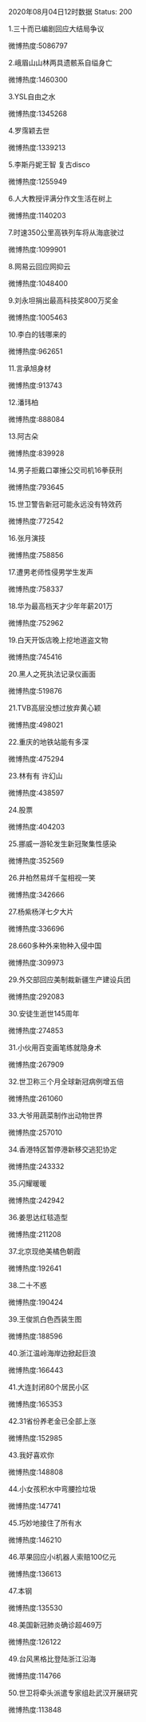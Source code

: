 2020年08月04日12时数据
Status: 200

1.三十而已编剧回应大结局争议

微博热度:5086797

2.峨眉山山林两具遗骸系自缢身亡

微博热度:1460300

3.YSL自由之水

微博热度:1345268

4.罗霈颖去世

微博热度:1339213

5.李斯丹妮王智 复古disco

微博热度:1255949

6.人大教授评满分作文生活在树上

微博热度:1140203

7.时速350公里高铁列车将从海底驶过

微博热度:1099901

8.网易云回应网抑云

微博热度:1048400

9.刘永坦捐出最高科技奖800万奖金

微博热度:1005463

10.李白的钱哪来的

微博热度:962651

11.言承旭身材

微博热度:913743

12.潘玮柏

微博热度:888084

13.阿古朵

微博热度:839928

14.男子拒戴口罩捶公交司机16拳获刑

微博热度:793645

15.世卫警告新冠可能永远没有特效药

微博热度:772542

16.张月演技

微博热度:758856

17.遭男老师性侵男学生发声

微博热度:758337

18.华为最高档天才少年年薪201万

微博热度:752962

19.白天开饭店晚上挖地道盗文物

微博热度:745416

20.黑人之死执法记录仪画面

微博热度:519876

21.TVB高层没想过放弃黄心颖

微博热度:498021

22.重庆的地铁站能有多深

微博热度:475294

23.林有有 许幻山

微博热度:438597

24.股票

微博热度:404203

25.挪威一游轮发生新冠聚集性感染

微博热度:352569

26.井柏然易烊千玺相视一笑

微博热度:342666

27.杨紫杨洋七夕大片

微博热度:336696

28.660多种外来物种入侵中国

微博热度:309973

29.外交部回应美制裁新疆生产建设兵团

微博热度:292083

30.安徒生逝世145周年

微博热度:274853

31.小伙用百变画笔练就隐身术

微博热度:267909

32.世卫称三个月全球新冠病例增五倍

微博热度:261060

33.大爷用蔬菜制作出动物世界

微博热度:257010

34.香港特区暂停港新移交逃犯协定

微博热度:243332

35.闪耀暖暖

微博热度:242942

36.姜思达红毯造型

微博热度:211208

37.北京现绝美橘色朝霞

微博热度:192641

38.二十不惑

微博热度:190424

39.王俊凯白色西装生图

微博热度:188596

40.浙江温岭海岸边掀起巨浪

微博热度:166443

41.大连封闭80个居民小区

微博热度:165353

42.31省份养老金已全部上涨

微博热度:152985

43.我好喜欢你

微博热度:148808

44.小女孩积水中弯腰捡垃圾

微博热度:147741

45.巧妙地接住了所有水

微博热度:146210

46.苹果回应小i机器人索赔100亿元

微博热度:136613

47.本钢

微博热度:135530

48.美国新冠肺炎确诊超469万

微博热度:126122

49.台风黑格比登陆浙江沿海

微博热度:114766

50.世卫将牵头派遣专家组赴武汉开展研究

微博热度:113848

